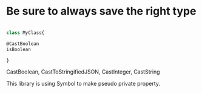 ﻿# Be sure to always save the right type

```javascript

class MyClass{

@CastBoolean
isBoolean

}

```
 CastBoolean, CastToStringifiedJSON, CastInteger, CastString

This library is using Symbol to make pseudo private property.
